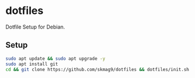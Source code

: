 # dotfiles

Dotfile Setup for Debian.

## Setup

```bash
sudo apt update && sudo apt upgrade -y
sudo apt install git
cd && git clone https://github.com/skmag9/dotfiles && dotfiles/init.sh
```

